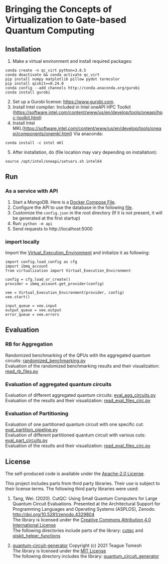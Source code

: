 # Bringing the Concepts of Virtualization to Gate-based Quantum Computing


## Installation
1. Make a virtual environment and install required packages:
```
conda create -n qc_virt python=3.8.5
conda deactivate && conda activate qc_virt
pip install numpy matplotlib pillow pydot termcolor
pip install qiskit==0.24.0
conda config --add channels http://conda.anaconda.org/gurobi
conda install gurobi
```
2. Set up a Gurobi license: https://www.gurobi.com.
3. Install Intel compiler:
Included in Intel oneAPI HPC Toolkit (https://software.intel.com/content/www/us/en/develop/tools/oneapi/hpc-toolkit.html)
1. Install Intel MKL(https://software.intel.com/content/www/us/en/develop/tools/oneapi/components/onemkl.html) 
Via anaconda:
```
conda install -c intel mkl
```
5. After installation, do (file location may vary depending on installation):
```
source /opt/intel/oneapi/setvars.sh intel64 
```

## Run

### As a service with API
1. Start a MongoDB. Here is a [Docker Compose File](api/docker-compose.yaml).
2. Configure the API to use the database in the following [file](api/__main__.py).
3. Customize the ```config.json``` in the root directory (If it is not present, it will be generated at the first startup)
4. Run: ```python -m api```
5. Send requests to http://localhost:5000

### import locally 
Import the [Virtual_Execution_Environment](virtualization.py) and initialize it as following:

```
import config.load_config as cfg
import ibmq_account
from virtualization import Virtual_Execution_Environment

config = cfg.load_or_create()
provider = ibmq_account.get_provider(config)

vee = Virtual_Execution_Environment(provider, config)
vee.start()

input_queue = vee.input
output_queue = vee.output
error_queue = vee.errors
```

## Evaluation
### RB for Aggregation
Randomized benchmarking of the QPUs with the aggregated quantum circuits: [randomized_benchmarking.py](randomized_benchmarking.py) \
Evaluation of the randomized benchmarking results and their visualization: [read_rb_files.py](read_rb_files.py)

### Evaluation of aggregated quantum circuits
Evaluation of different aggregated quantum circuits: [eval_agg_circuits.py](eval_agg_circuits.py) \
Evaluation of the results and their visualization: [read_eval_files_circ.py](read_eval_files_circ.py)

### Evaluation of Partitioning
Evaluation of one partitioned quantum circuit with one specific cut: [eval_partition_pipeline.py](eval_partition_pipeline.py) \
Evaluation of different partitioned quantum circuit with various cuts: [eval_part_circuits.py](eval_part_circuits.py) \
Evaluation of the results and their visualization: [read_eval_files_circ.py](read_eval_files_circ.py)

## License
The self-produced code is available under the [Apache-2.0 License](LICENSE).

This project includes parts from third party libraries.
Their use is subject to their license terms.
The following third party libraries were used:

1. Tang, Wei. (2020). CutQC: Using Small Quantum Computers for Large Quantum Circuit Evaluations. Presented at the Architectural Support for Programming Languages and Operating Systems (ASPLOS), Zenodo. http://doi.org/10.5281/zenodo.4329804 \
The library is licensed under the [Creative Commons Attribution 4.0 International License](http://creativecommons.org/licenses/by/4.0/) \
The following directories include parts of the library: [cutqc](cutqc) and [qiskit_helper_functions](qiskit_helper_functions)

1. [quantum-circuit-generator](https://github.com/teaguetomesh/quantum_circuit_generator) Copyright (c) 2021 Teague Tomesh \
The library is licensed under the [MIT License](quantum_circuit_generator/LICENSE) \
The following directory includes the library: [quantum_circuit_generator](quantum_circuit_generator)